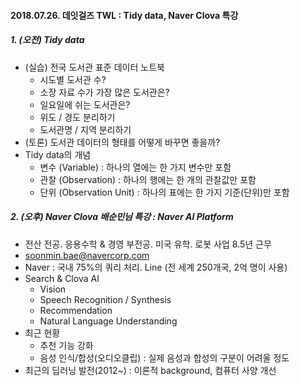 #### 2018.07.26. 데잇걸즈 TWL : Tidy data, Naver Clova 특강



##### 1. (오전) Tidy data 

- (실습) 전국 도서관 표준 데이터 노트북
  - 시도별 도서관 수?
  - 소장 자료 수가 가장 많은 도서관은?
  - 일요일에 쉬는 도서관은?
  - 위도 / 경도 분리하기
  - 도서관명 / 지역 분리하기
- (토론) 도서관 데이터의 형태를 어떻게 바꾸면 좋을까?
- Tidy data의 개념
  - 변수 (Variable) : 하나의 열에는 한 가지 변수만 포함
  - 관찰 (Observation) : 하나의 행에는 한 개의 관찰값만 포함
  - 단위 (Observation Unit) : 하나의 표에는 한 가지 기준(단위)만 포함



##### 2. (오후) Naver Clova 배순민님 특강 : Naver AI Platform

- 전산 전공. 응용수학 & 경영 부전공. 미국 유학. 로봇 사업 8.5년 근무
- soonmin.bae@navercorp.com
- Naver : 국내 75%의 쿼리 처리. Line (전 세계 250개국, 2억 명이 사용)
- Search & Clova AI
  - Vision
  - Speech Recognition / Synthesis
  - Recommendation
  - Natural Language Understanding
- 최근 현황
  - 추천 기능 강화
  - 음성 인식/합성(오디오클립) : 실제 음성과 합성의 구분이 어려울 정도
- 최근의 딥러닝 발전(2012~) : 이론적 background, 컴퓨터 사양 개선 

